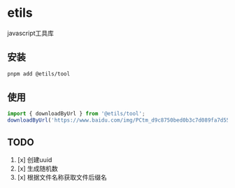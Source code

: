 # etils

javascript工具库

## 安装

```bash
pnpm add @etils/tool
```

## 使用

```ts
import { downloadByUrl } from '@etils/tool';
downloadByUrl('https://www.baidu.com/img/PCtm_d9c8750bed0b3c7d089fa7d55720d6cf.png', 'baidu.png');
```

<!-- 更多功能列表，请参阅 [functions list](/core/store/)。 -->

## TODO

1. [x] 创建uuid
2. [x] 生成随机数
3. [x] 根据文件名称获取文件后缀名
